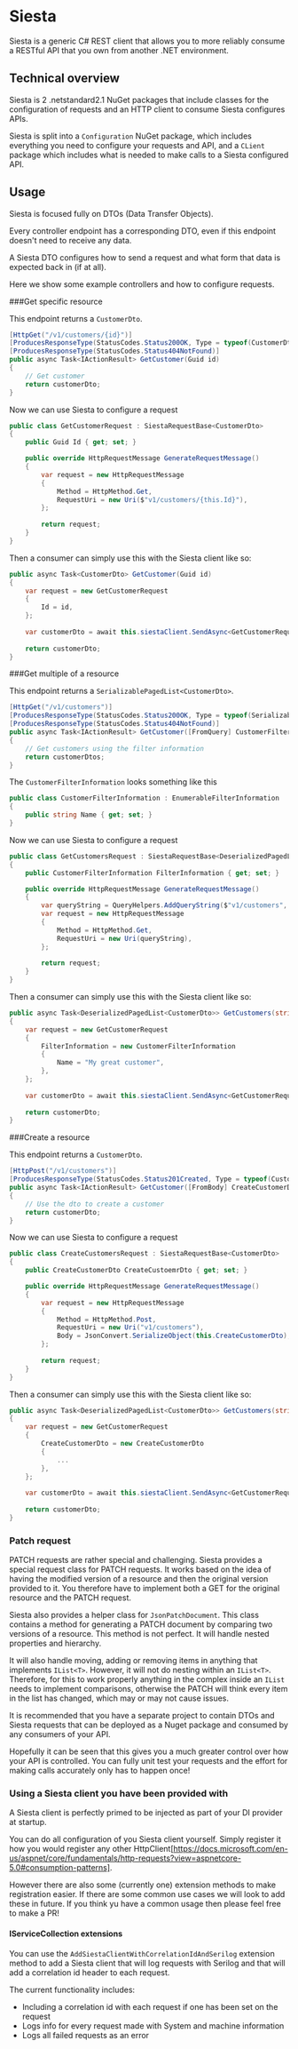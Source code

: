 # Siesta

Siesta is a generic C# REST client that allows you to more reliably consume a RESTful API that you own from another .NET environment.

## Technical overview

Siesta is 2 .netstandard2.1 NuGet packages that include classes for the configuration of requests and an HTTP client to consume Siesta configures APIs.

Siesta is split into a `Configuration` NuGet package, which includes everything you need to configure your requests and API, and a `CLient` package which includes what is needed to make calls to a Siesta configured API.

## Usage

Siesta is focused fully on DTOs (Data Transfer Objects).

Every controller endpoint has a corresponding DTO, even if this endpoint doesn't need to receive any data.

A Siesta DTO configures how to send a request and what form that data is expected back in (if at all).

Here we show some example controllers and how to configure requests.

###Get specific resource

This endpoint returns a `CustomerDto`.

```c#
[HttpGet("/v1/customers/{id}")]
[ProducesResponseType(StatusCodes.Status200OK, Type = typeof(CustomerDto))]
[ProducesResponseType(StatusCodes.Status404NotFound)]
public async Task<IActionResult> GetCustomer(Guid id)
{
    // Get customer
    return customerDto;
}
```

Now we can use Siesta to configure a request

```c#
public class GetCustomerRequest : SiestaRequestBase<CustomerDto>
{
    public Guid Id { get; set; }

    public override HttpRequestMessage GenerateRequestMessage()
    {
        var request = new HttpRequestMessage
        {
            Method = HttpMethod.Get,
            RequestUri = new Uri($"v1/customers/{this.Id}"),
        };
        
        return request;
    }
}
```

Then a consumer can simply use this with the Siesta client like so:

```c#
public async Task<CustomerDto> GetCustomer(Guid id)
{
    var request = new GetCustomerRequest
    {
        Id = id,
    };
    
    var customerDto = await this.siestaClient.SendAsync<GetCustomerRequest>(request);
    
    return customerDto;
}
```

###Get multiple of a resource

This endpoint returns a `SerializablePagedList<CustomerDto>`.

```c#
[HttpGet("/v1/customers")]
[ProducesResponseType(StatusCodes.Status200OK, Type = typeof(SerializablePagedList<CustomerDto>))]
[ProducesResponseType(StatusCodes.Status404NotFound)]
public async Task<IActionResult> GetCustomer([FromQuery] CustomerFilterInformation filterInformation)
{
    // Get customers using the filter information
    return customerDtos;
}
```

The `CustomerFilterInformation` looks something like this

```c#
public class CustomerFilterInformation : EnumerableFilterInformation
{
    public string Name { get; set; }
}
```

Now we can use Siesta to configure a request

```c#
public class GetCustomersRequest : SiestaRequestBase<DeserializedPagedList<CustomerDto>>
{
    public CustomerFilterInformation FilterInformation { get; set; }

    public override HttpRequestMessage GenerateRequestMessage()
    {
        var queryString = QueryHelpers.AddQueryString($"v1/customers", this.FilterInformation.AsQueryDictionary())
        var request = new HttpRequestMessage
        {
            Method = HttpMethod.Get,
            RequestUri = new Uri(queryString),
        };
        
        return request;
    }
}
```

Then a consumer can simply use this with the Siesta client like so:

```c#
public async Task<DeserializedPagedList<CustomerDto>> GetCustomers(string name)
{
    var request = new GetCustomerRequest
    {
        FilterInformation = new CustomerFilterInformation
        {
            Name = "My great customer",
        },
    };
    
    var customerDto = await this.siestaClient.SendAsync<GetCustomerRequest>(request);
    
    return customerDto;
}
```

###Create a resource

This endpoint returns a `CustomerDto`.

```c#
[HttpPost("/v1/customers")]
[ProducesResponseType(StatusCodes.Status201Created, Type = typeof(CustomerDto))]
public async Task<IActionResult> GetCustomer([FromBody] CreateCustomerDto createCustomerDto)
{
    // Use the dto to create a customer
    return customerDto;
}
```

Now we can use Siesta to configure a request

```c#
public class CreateCustomersRequest : SiestaRequestBase<CustomerDto>
{
    public CreateCustomerDto CreateCustoemrDto { get; set; }

    public override HttpRequestMessage GenerateRequestMessage()
    {
        var request = new HttpRequestMessage
        {
            Method = HttpMethod.Post,
            RequestUri = new Uri("v1/customers"),
            Body = JsonConvert.SerializeObject(this.CreateCustomerDto),
        };
        
        return request;
    }
}
```

Then a consumer can simply use this with the Siesta client like so:

```c#
public async Task<DeserializedPagedList<CustomerDto>> GetCustomers(string name)
{
    var request = new GetCustomerRequest
    {
        CreateCustomerDto = new CreateCustomerDto
        {
            ...
        },
    };
    
    var customerDto = await this.siestaClient.SendAsync<GetCustomerRequest>(request);
    
    return customerDto;
}
```

### Patch request

PATCH requests are rather special and challenging. Siesta provides a special request class for PATCH requests. It works based on the idea of having the modified version of a resource and then the original version provided to it. You therefore have to implement both a GET for the original resource and the PATCH request.

Siesta also provides a helper class for `JsonPatchDocument`. This class contains a method for generating a PATCH document by comparing two versions of a resource. This method is not perfect. It will handle nested properties and hierarchy.

It will also handle moving, adding or removing items in anything that implements `IList<T>`. However, it will not do nesting within an `IList<T>`. Therefore, for this to work properly anything in the complex inside an `IList` needs to implement comparisons, otherwise the PATCH will think every item in the list has changed, which may or may not cause issues.

It is recommended that you have a separate project to contain DTOs and Siesta requests that can be deployed as a Nuget package and consumed by any consumers of your API.

Hopefully it can be seen that this gives you a much greater control over how your API is controlled. You can fully unit test your requests and the effort for making calls accurately only has to happen once!

### Using a Siesta client you have been provided with

A Siesta client is perfectly primed to be injected as part of your DI provider at startup.

You can do all configuration of you Siesta client yourself. Simply register it how you would register any other HttpClient[https://docs.microsoft.com/en-us/aspnet/core/fundamentals/http-requests?view=aspnetcore-5.0#consumption-patterns].

However there are also some (currently one) extension methods to make registration easier. If there are some common use cases we will look to add these in future. If you think yu have a common usage then please feel free to make a PR!

#### IServiceCollection extensions

You can use the `AddSiestaClientWithCorrelationIdAndSerilog` extension method to add a Siesta client that will log requests with Serilog and that will add a correlation id header to each request.

The current functionality includes:
- Including a correlation id with each request if one has been set on the request
- Logs info for every request made with System and machine information
- Logs all failed requests as an error

